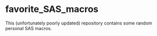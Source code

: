 # favorite_SAS_macros

This (unfortunately poorly updated) repository contains some random personal SAS macros. 

